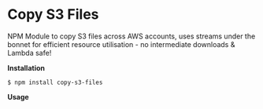
# Copy S3 Files
NPM Module to copy S3 files across AWS accounts, uses streams under the bonnet for efficient resource utilisation - no intermediate downloads & Lambda safe!


**Installation**

`$ npm install copy-s3-files`

**Usage**
